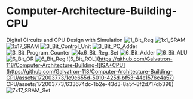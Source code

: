 # Computer-Architecture-Building-CPU
Digital Circuits and CPU Design with Simulation
![1_Bit_Reg](https://github.com/Galvatron-118/Computer-Architecture-Building-CPU/assets/172003773/01ec7460-4d8e-47ca-8914-25b1da0c9e34)
![1x1_SRAM](https://github.com/Galvatron-118/Computer-Architecture-Building-CPU/assets/172003773/7beab1de-c9d0-4100-9bbf-f609b7872210)
![1x17_SRAM](https://github.com/Galvatron-118/Computer-Architecture-Building-CPU/assets/172003773/3dd236b0-ea50-43c6-a874-ec4f97979f9f)
![3_Bit_Control_Unit](https://github.com/Galvatron-118/Computer-Architecture-Building-CPU/assets/172003773/52c92a02-a6c8-48a8-b8e5-7f0ce7ff00a3)
![3_Bit_PC_Adder](https://github.com/Galvatron-118/Computer-Architecture-Building-CPU/assets/172003773/8a12059f-a6f4-4eaa-b929-f3239a7c25aa)
![3_Bit_Program_Counter](https://github.com/Galvatron-118/Computer-Architecture-Building-CPU/assets/172003773/eb2e75ce-8071-4cc3-80b6-a55b555d3dd8)
![4x6_Bit_Reg_Set](https://github.com/Galvatron-118/Computer-Architecture-Building-CPU/assets/172003773/7b2c021c-8227-431a-b935-b0b6424e1608)
![6_Bit_Adder](https://github.com/Galvatron-118/Computer-Architecture-Building-CPU/assets/172003773/510f32c6-e265-4bee-9ebf-1f0c2af8262f)
![6_Bit_ALU](https://github.com/Galvatron-118/Computer-Architecture-Building-CPU/assets/172003773/24984eef-1730-4855-8ef1-23b818568d80)
![6_Bit_OR](https://github.com/Galvatron-118/Computer-Architecture-Building-CPU/assets/172003773/e82fef62-24dd-448d-9cbb-2d2b0d2527ba)
![6_Bit_Reg](https://github.com/Galvatron-118/Computer-Architecture-Building-CPU/assets/172003773/77892547-4caf-4045-8d32-703756f96492)
![6_Bit_ROL](https://github.com/Galvatron-118/Computer-Architecture-Building-![ISA+CPU](https://github.com/Galvatron-118/Computer-Architecture-Building-CPU/assets/172003773/1e9e655d-5010-425d-bf53-44e1576c4a57)
CPU/assets/172003773/633674dc-1b2e-43d3-8a5f-8f2d717db398)![7x17_SRAM_Set](https://github.com/Galvatron-118/Computer-Architecture-Building-CPU/assets/172003773/e2824727-c637-4481-8c1c-fe809d62b51e)

